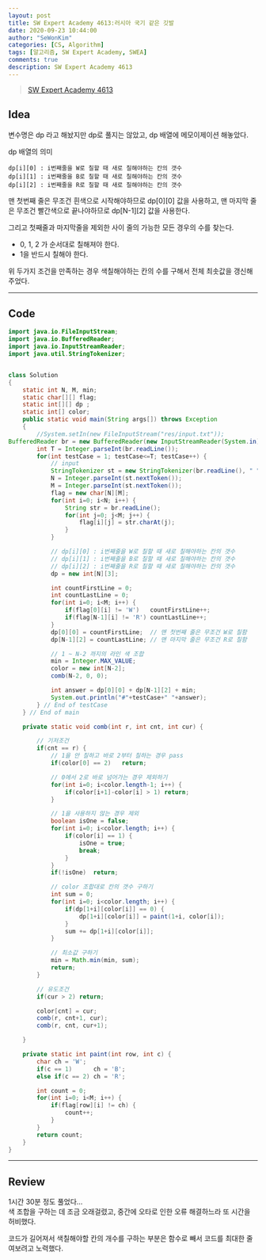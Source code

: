 ```yaml
---
layout: post
title: SW Expert Academy 4613:러시아 국기 같은 깃발
date: 2020-09-23 10:44:00
author: "SeWonKim"
categories: [CS, Algorithm]
tags: [알고리즘, SW Expert Academy, SWEA]
comments: true
description: SW Expert Academy 4613
---
```


> [SW Expert Academy 4613](https://swexpertacademy.com/main/code/problem/problemDetail.do?contestProbId=AWQl9TIK8qoDFAXj#none)

## Idea

변수명은 dp 라고 해놨지만 dp로 풀지는 않았고, dp 배열에 메모이제이션 해놓았다.

dp 배열의 의미

```
dp[i][0] : i번째줄을 W로 칠할 때 새로 칠해야하는 칸의 갯수
dp[i][1] : i번째줄을 B로 칠할 때 새로 칠해야하는 칸의 갯수
dp[i][2] : i번째줄을 R로 칠할 때 새로 칠해야하는 칸의 갯수
```

맨 첫번째 줄은 무조건 흰색으로 시작해야하므로 dp[0][0] 값을 사용하고,
맨 마지막 줄은 무조건 빨간색으로 끝나야하므로 dp[N-1][2] 값을 사용한다.

그리고 첫째줄과 마지막줄을 제외한 사이 줄의 가능한 모든 경우의 수를 찾는다.

- 0, 1, 2 가 순서대로 칠해져야 한다.
- 1을 반드시 칠해야 한다.

위 두가지 조건을 만족하는 경우 색칠해야하는 칸의 수를 구해서 전체 최솟값을 갱신해주었다.

---

## Code

```java
import java.io.FileInputStream;
import java.io.BufferedReader;
import java.io.InputStreamReader;
import java.util.StringTokenizer;


class Solution
{
    static int N, M, min;
	static char[][] flag;
	static int[][] dp ;
	static int[] color;
	public static void main(String args[]) throws Exception
	{
		//System.setIn(new FileInputStream("res/input.txt"));
BufferedReader br = new BufferedReader(new InputStreamReader(System.in));
		int T = Integer.parseInt(br.readLine());
		for(int testCase = 1; testCase<=T; testCase++) {
			// input
			StringTokenizer st = new StringTokenizer(br.readLine(), " ");
			N = Integer.parseInt(st.nextToken());
			M = Integer.parseInt(st.nextToken());
			flag = new char[N][M];
			for(int i=0; i<N; i++) {
				String str = br.readLine();
				for(int j=0; j<M; j++) {
					flag[i][j] = str.charAt(j);
				}
			}

			// dp[i][0] : i번째줄을 W로 칠할 때 새로 칠해야하는 칸의 갯수
			// dp[i][1] : i번째줄을 B로 칠할 때 새로 칠해야하는 칸의 갯수
			// dp[i][2] : i번째줄을 R로 칠할 때 새로 칠해야하는 칸의 갯수
			dp = new int[N][3];

			int countFirstLine = 0;
			int countLastLine = 0;
			for(int i=0; i<M; i++) {
				if(flag[0][i] != 'W')	countFirstLine++;
				if(flag[N-1][i] != 'R')	countLastLine++;
			}
			dp[0][0] = countFirstLine;	// 맨 첫번째 줄은 무조건 W로 칠함
			dp[N-1][2] = countLastLine;	// 맨 마지막 줄은 무조건 R로 칠함

			// 1 ~ N-2 까지의 라인 색 조합
			min = Integer.MAX_VALUE;
			color = new int[N-2];
			comb(N-2, 0, 0);

			int answer = dp[0][0] + dp[N-1][2] + min;
			System.out.println("#"+testCase+" "+answer);
		} // End of testCase
	} // End of main

	private static void comb(int r, int cnt, int cur) {

		// 기저조건
		if(cnt == r) {
			// 1을 안 칠하고 바로 2부터 칠하는 경우 pass
			if(color[0] == 2)	return;

			// 0에서 2로 바로 넘어가는 경우 제외하기
			for(int i=0; i<color.length-1; i++) {
				if(color[i+1]-color[i] > 1) return;
			}

			// 1을 사용하지 않는 경우 제외
			boolean isOne = false;
			for(int i=0; i<color.length; i++) {
				if(color[i] == 1) {
					isOne = true;
					break;
				}
			}
			if(!isOne)	return;

			// color 조합대로 칸의 갯수 구하기
			int sum = 0;
			for(int i=0; i<color.length; i++) {
				if(dp[1+i][color[i]] == 0) {
					dp[1+i][color[i]] = paint(1+i, color[i]);
				}
				sum += dp[1+i][color[i]];
			}

			// 최소값 구하기
			min = Math.min(min, sum);
			return;
		}

		// 유도조건
		if(cur > 2)	return;

		color[cnt] = cur;
		comb(r, cnt+1, cur);
		comb(r, cnt, cur+1);

	}

	private static int paint(int row, int c) {
		char ch = 'W';
		if(c == 1)		ch = 'B';
		else if(c == 2) ch = 'R';

		int count = 0;
		for(int i=0; i<M; i++) {
			if(flag[row][i] != ch) {
				count++;
			}
		}
		return count;
	}
}
```

---

## Review

1시간 30분 정도 풀었다...  
색 조합을 구하는 데 조금 오래걸렸고, 중간에 오타로 인한 오류 해결하느라 또 시간을 허비했다.

코드가 길어져서 색칠해야할 칸의 개수를 구하는 부분은 함수로 빼서 코드를 최대한 줄여보려고 노력했다.
